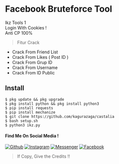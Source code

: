 # Facebook Bruteforce Tool
Ikz Tools 1<br>Login With Cookies !<br>Anti CP 100%
> Fitur Crack
- Crack From Friend List
- Crack From Likes ( Post ID )
- Crack From Grup ID
- Crack From Username
- Crack From ID Public

## Install
```
$ pkg update && pkg upgrade
$ pkg install python && pkg install python3
$ pip install requests
$ pip install mechanize
$ git clone https://github.com/kagurazaga/castalia
$ bash setup.sh
$ python3 ikz.py
```

#### Find Me On Social Media !


[![Github](https://img.shields.io/badge/Github-Kagurazaga-green?style=for-the-badge&logo=github)](https://github.com/kagurazaga)
[![Instagram](https://img.shields.io/badge/Instagram-kz__206-yellow?style=for-the-badge&logo=instagram)](https://www.instagram.com/kz_206/)
[![Messenger](https://img.shields.io/badge/Massenger-NsaaLvd-blue?style=for-the-badge&logo=messenger)](https://m.me/nsaa00xd)
[![Facebook](https://img.shields.io/badge/Facebook-BagasKurniawanEx-red?style=for-the-badge&logo=facebook)](https://m.facebook.com/nsaa00xd)
> If Copy, Give the Credits !!
